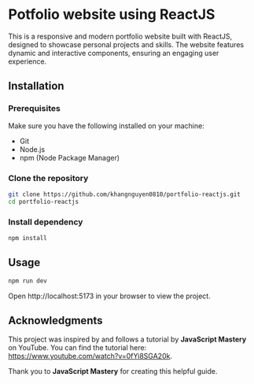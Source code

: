 # Potfolio website using ReactJS
This is a responsive and modern portfolio website built with ReactJS, designed to showcase personal projects and skills. The website features dynamic and interactive components, ensuring an engaging user experience.

## Installation

### Prerequisites
Make sure you have the following installed on your machine:
- Git
- Node.js
- npm (Node Package Manager)

### Clone the repository
```sh
git clone https://github.com/khangnguyen0810/portfolio-reactjs.git
cd portfolio-reactjs
```

### Install dependency
```sh
npm install
```
## Usage
```sh
npm run dev
```
Open http://localhost:5173 in your browser to view the project.
## Acknowledgments

This project was inspired by and follows a tutorial by **JavaScript Mastery** on YouTube. You can find the tutorial here: https://www.youtube.com/watch?v=0fYi8SGA20k.

Thank you to **JavaScript Mastery** for creating this helpful guide.
